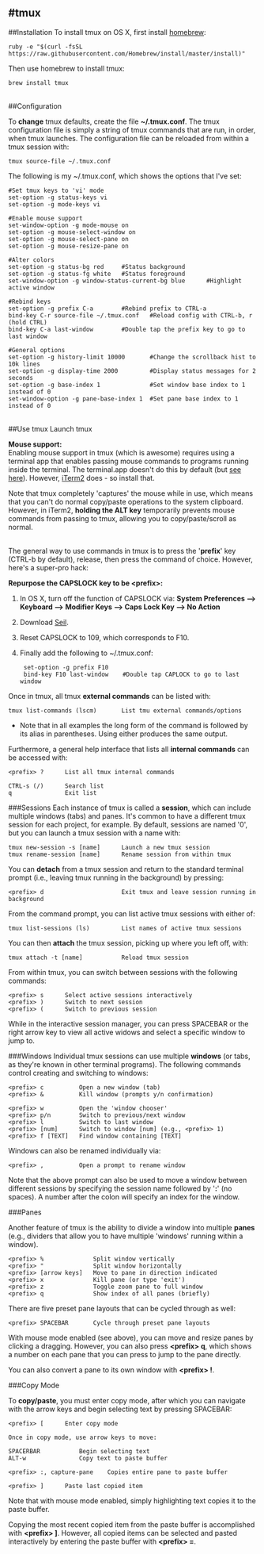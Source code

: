 #tmux
---

##Installation
To install tmux on OS X, first install [homebrew](http://brew.sh/):

	ruby -e "$(curl -fsSL https://raw.githubusercontent.com/Homebrew/install/master/install)"
	
Then use homebrew to install tmux:

	brew install tmux
	
</br>
##Configuration

To **change** tmux defaults, create the file **~/.tmux.conf**. The tmux configuration file is simply a string of tmux commands that are run, in order, when tmux launches. The configuration file can be reloaded from within a tmux session with:

	tmux source-file ~/.tmux.conf

The following is my ~/.tmux.conf, which shows the options that I've set: 

	#Set tmux keys to 'vi' mode
	set-option -g status-keys vi
	set-option -g mode-keys vi

	#Enable mouse support
	set-window-option -g mode-mouse on
	set-option -g mouse-select-window on
	set-option -g mouse-select-pane on
	set-option -g mouse-resize-pane on

	#Alter colors
	set-option -g status-bg red     #Status background
	set-option -g status-fg white   #Status foreground
	set-window-option -g window-status-current-bg blue      #Highlight active window

	#Rebind keys 
	set-option -g prefix C-a        #Rebind prefix to CTRL-a
	bind-key C-r source-file ~/.tmux.conf   #Reload config with CTRL-b, r (hold CTRL)
	bind-key C-a last-window        #Double tap the prefix key to go to last window
	         
	#General options
	set-option -g history-limit 10000       #Change the scrollback hist to 10k lines
	set-option -g display-time 2000         #Display status messages for 2 seconds
	set-option -g base-index 1              #Set window base index to 1 instead of 0
	set-window-option -g pane-base-index 1  #Set pane base index to 1 instead of 0

</br>
##Use
	tmux		Launch tmux

**Mouse support:**</br>
Enabling mouse support in tmux (which is awesome) requires using a terminal app that enables passing mouse commands to programs running inside the terminal. The terminal.app doesn't do this by default (but [see here](http://stackoverflow.com/questions/24027009/how-do-i-scroll-in-tmux-using-the-mouse)). However, [iTerm2](https://www.iterm2.com/) does - so install that.

Note that tmux completely 'captures' the mouse while in use, which means that you can't do normal copy/paste operations to the system clipboard. However, in iTerm2, **holding the ALT key** temporarily prevents mouse commands from passing to tmux, allowing you to copy/paste/scroll as normal. </br></br>


The general way to use commands in tmux is to press the '**prefix**' key (CTRL-b by default), release, then press the command of choice. However, here's a super-pro hack:

**Repurpose the CAPSLOCK key to be \<prefix>:**</br>

1. In OS X, turn off the function of CAPSLOCK via:
	**System Preferences --> Keyboard --> Modifier Keys --> Caps Lock Key --> No Action**
2. Download [Seil](https://pqrs.org/osx/karabiner/seil.html.en).
3. Reset CAPSLOCK to 109, which corresponds to F10. 
4. Finally add the following to ~/.tmux.conf:

		set-option -g prefix F10
		bind-key F10 last-window 	#Double tap CAPLOCK to go to last window


Once in tmux, all tmux **external commands** can be listed with:

	tmux list-commands (lscm)		List tmu external commands/options

* Note that in all examples the long form of the command is followed by its alias in parentheses. Using either produces the same output.

Furthermore, a general help interface that lists all **internal commands** can be accessed with:

	<prefix> ?		List all tmux internal commands
	
	CTRL-s (/)		Search list
	q				Exit list


###Sessions
Each instance of tmux is called a **session**, which can include multiple windows (tabs) and panes. It's common to have a different tmux session for each project, for example. By default, sessions are named '0', but you can launch a tmux session with a name with:

	tmux new-session -s [name]		Launch a new tmux session
	tmux rename-session [name]		Rename session from within tmux

You can **detach** from a tmux session and return to the standard terminal prompt (i.e., leaving tmux running in the background) by pressing:

	<prefix> d						Exit tmux and leave session running in background

From the command prompt, you can list active tmux sessions with either of:

	tmux list-sessions (ls)			List names of active tmux sessions

You can then **attach** the tmux session, picking up where you left off, with:

	tmux attach -t [name]			Reload tmux session

From within tmux, you can switch between sessions with the following commands:

	<prefix> s		Select active sessions interactively
	<prefix> )		Switch to next session
	<prefix> (		Switch to previous session

While in the interactive session manager, you can press SPACEBAR or the right arrow key to view all active widows and select a specific window to jump to.

###Windows
Individual tmux sessions can use multiple **windows** (or tabs, as they're known in other terminal programs). The following commands control creating and switching to windows:

	<prefix> c			Open a new window (tab)
	<prefix> &			Kill window (prompts y/n confirmation)
	
	<prefix> w			Open the 'window chooser'
	<prefix> p/n		Switch to previous/next window
	<prefix> l			Switch to last window
	<prefix> [num]		Switch to window [num] (e.g., <prefix> 1)
	<prefix> f [TEXT]	Find window containing [TEXT]
	
Windows can also be renamed individually via:

	<prefix> ,			Open a prompt to rename window
	
Note that the above prompt can also be used to move a window between different sessions by specifying the session name followed by '**:**' (no spaces). A number after the colon will specify an index for the window.
	

###Panes

Another feature of tmux is the ability to divide a window into multiple **panes** (e.g., dividers that allow you to have multiple 'windows' running within a window). 

	<prefix> %				Split window vertically
	<prefix> "				Split window horizontally
	<prefix> [arrow keys]	Move to pane in direction indicated
	<prefix> x 				Kill pane (or type 'exit')
	<prefix> z				Toggle zoom pane to full window
	<prefix> q				Show index of all panes (briefly)

There are five preset pane layouts that can be cycled through as well:

	<prefix> SPACEBAR		Cycle through preset pane layouts
	
With mouse mode enabled (see above), you can move and resize panes by clicking a dragging. However, you can also press **\<prefix> q**, which shows a number on each pane that you can press to jump to the pane directly.

You can also convert a pane to its own window with **\<prefix> !**.

###Copy Mode

To **copy/paste**, you must enter copy mode, after which you can navigate with the arrow keys and begin selecting text by pressing SPACEBAR:

	<prefix> [		Enter copy mode
	
	Once in copy mode, use arrow keys to move:
	
	SPACERBAR			Begin selecting text
	ALT-w				Copy text to paste buffer
	
	<prefix> :, capture-pane 	Copies entire pane to paste buffer 
	
	<prefix> ]		Paste last copied item
	
Note that with mouse mode enabled, simply highlighting text copies it to the paste buffer.

Copying the most recent copied item from the paste buffer is accomplished with **\<prefix> ]**. However, all copied items can be selected and pasted interactively by entering the paste buffer with **\<prefix> =**. 				  	

	

	